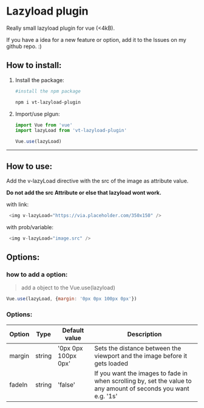 # Lazyload plugin
Really small lazyload plugin for vue (<4kB).

If you have a idea for a new feature or option, add it to the Issues on my github repo. :)
## How to install:
1. Install the package:
    ``` bash
    #install the npm package

    npm i vt-lazyload-plugin
    ```
2.  Import/use plgun:
    ``` javascript
    import Vue from 'vue'
    import lazyLoad from 'vt-lazyload-plugin'

    Vue.use(lazyLoad)
    ```

---
## How to use:
Add the v-lazyLoad directive with the src of the image as attribute value.

**Do not add the src Attribute or else that lazyload wont work.**

with link:
```javascript
 <img v-lazyLoad="https://via.placeholder.com/350x150" />
```

with prob/variable:
```javascript
 <img v-lazyLoad="image.src" />
```

## Options:

### how to add a option:
>add a object to the Vue.use(lazyload) 
```javascript
Vue.use(lazyLoad, {margin: '0px 0px 100px 0px'})
```

### Options:
|Option|Type|Default value|Description|
| ---- | -- | ----------- | --------- |
|margin|string|'0px 0px 100px 0px'|Sets the distance between the viewport and the image before it gets loaded|
|fadeIn|string|'false'|If you want the images to fade in when scrolling by, set the value to any amount of seconds you want e.g. '1s'|